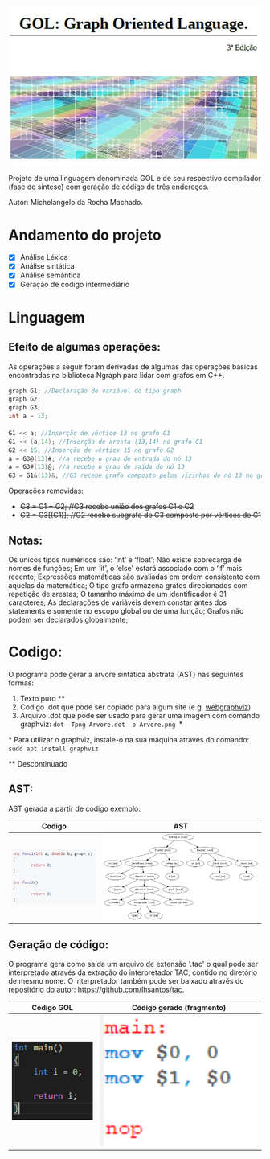 ![Screenshot](Figures/Capturar.JPG)

Projeto de uma linguagem denominada GOL e de seu respectivo compilador (fase de síntese) com geração de código de três endereços.

Autor: Michelangelo da Rocha Machado.

# Andamento do projeto
- [x] Análise Léxica
- [x] Análise sintática
- [x] Análise semântica
- [x] Geração de código intermediário

# Linguagem
## Efeito de algumas operações:

As operações a seguir foram derivadas de algumas das operações
básicas encontradas na biblioteca Ngraph para lidar com grafos em C++.

```c
graph G1; //Declaração de variável do tipo graph
graph G2;
graph G3;
int a = 13;

G1 << a; //Inserção de vértice 13 no grafo G1
G1 << (a,14); //Inserção de aresta (13,14) no grafo G1
G2 << 15; //Inserção de vértice 15 no grafo G2
a = G3@(13)#; //a recebe o grau de entrada do nó 13
a = G3#(13)@; //a recebe o grau de saída do nó 13
G3 = G1&(13)&; //G3 recebe grafo composto pelos vizinhos do nó 13 no grafo G1
```
Operações removidas:
* ~~G3 = G1 + G2; //G3 recebe união dos grafos G1 e G2~~
* ~~G2 = G3[(G1)]; //G2 recebe subgrafo de G3 composto por vértices de G1~~

## Notas:

Os únicos tipos numéricos são: ‘int’ e ‘float’; Não existe sobrecarga de nomes de funções; Em um ‘if’, o ‘else' estará associado com o ‘if’ mais recente; Expressões matemáticas são avaliadas em ordem consistente com aquelas da matemática; O tipo grafo armazena grafos direcionados com repetição de arestas; O tamanho máximo de um identificador é 31 caracteres; As declarações de variáveis devem constar antes dos statements e somente no escopo global ou de uma função; Grafos não podem ser declarados globalmente;

# Codigo:

O programa pode gerar a árvore sintática abstrata (AST) nas seguintes formas:
1. Texto puro **
2. Codigo .dot que pode ser copiado para algum site (e.g. [webgraphviz](http://www.webgraphviz.com/)) 
3. Arquivo .dot que pode ser usado para gerar uma imagem com comando graphviz: ```dot -Tpng Arvore.dot -o Arvore.png ```*

\* Para utilizar o graphviz, instale-o na sua máquina através do comando: ```sudo apt install graphviz```

\*\* Descontinuado

## AST:
AST gerada a partir de código exemplo:

| Codigo        | AST           |
| ------------- |:-------------:|
| <img src="https://github.com/michelangelo246/Compilador/blob/master/Figures/Codigo.PNG" width="250">      | <img src="https://github.com/michelangelo246/Compilador/blob/master/Figures/Arvore.png" width="500">

## Geração de código:
O programa gera como saída um arquivo de extensão '.tac' o qual pode ser interpretado através da extração do interpretador TAC, contido no diretório de mesmo nome. O interpretador também pode ser baixado através do repositório do autor: https://github.com/lhsantos/tac.

| Código GOL    | Código gerado (fragmento) |
| ------------- |:-------------:|
| <img src="https://github.com/michelangelo246/Compilador/blob/master/Figures/CodigoGOL.PNG" width="250">      | <img src="https://github.com/michelangelo246/Compilador/blob/master/Figures/CodigoTAC.PNG" width="500">